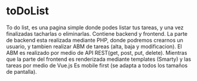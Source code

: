 # toDoList
To do list, es una pagina simple donde podes listar tus tareas, y una vez finalizadas tacharlas o eliminarlas.
Contiene backend y frontend.
La parte de backend esta realizada mediante PHP, donde podremos crearnos un usuario, y tambien realizar ABM de tareas (alta, baja y modificacion).
El ABM es realizado por medio de API REST(get, post, put, delete).
Mientras que la parte del frontend es renderizada mediante templates (Smarty) y las tareas por medio de Vue.js
Es mobile first (se adapta a todos los tamaños de pantalla).
